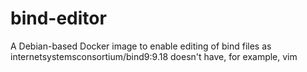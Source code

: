 # bind-editor
A Debian-based Docker image to enable editing of bind files as internetsystemsconsortium/bind9:9.18 doesn't have, for example, vim
